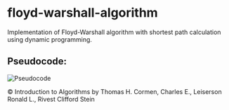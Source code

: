 # floyd-warshall-algorithm
Implementation of Floyd-Warshall algorithm with shortest path calculation using dynamic programming. 

## Pseudocode:

![Pseudocode](https://i.stack.imgur.com/YGicp.png)

© Introduction to Algorithms by Thomas H. Cormen, Charles E., Leiserson Ronald L., Rivest Clifford Stein
